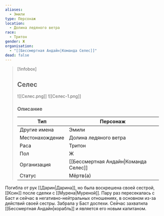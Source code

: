 ```yaml
---
aliases:
  - Эмили
type: Персонаж
location:
  - Долина ледяного ветра
race:
  - Тритон
gender: Ж
organisation:
  - "[[Бессмертная Андайн|Команда Селес]]"
dead: false
---
```


> [!infobox]
> 
> ## Селес
> 
> ![[Селес.png]]
> ![[Селес-1.png]]
> 
> ### Описание
> 
> | Тип | Персонаж |
> | --- | --- |
> | Другие имена| Эмили |
> | Местонахождение | Долина ледяного ветра |
> | Раса | Тритон |
> | Пол | Ж |
> | Организация | [[Бессмертная Андайн\|Команда Селес]] |
> | Статус | Мёртв(а) |

Погибла от рук [[Дарин|Дарина]], но была воскрешена своей сестрой, [[Ксин]] после сделки с [[Мурена|Муреной]]. Пару раз пересекалась с Баст и сейчас в негативно-нейтральных отношениях, в основном из-за действий своей сестры. Забрала у Баст доспехи. 
Сейчас захватила [[Бессмертная Андайн|корабль]] и является его новым капитаном.